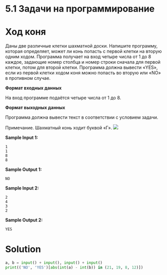 # 5.1 Задачи на программирование

# Ход коня

Даны две различные клетки шахматной доски. Напишите программу, которая определяет, может ли конь попасть с первой клетки
на вторую одним ходом. Программа получает на вход четыре числа от 1 до 8 каждое, задающие номер столбца и номер строки
сначала для первой клетки, потом для второй клетки. Программа должна вывести «YES», если из первой клетки ходом коня
можно попасть во вторую или «NO» в противном случае.

**Формат входных данных**

На вход программе подаётся четыре числа от 1 до 8.

**Формат выходных данных**

Программа должна вывести текст в соответствии с условием задачи.

Примечание. Шахматный конь ходит буквой «Г».
![](https://ucarecdn.com/1611c614-daab-439b-8a5e-350cee84d150/)

**Sample Input 1:**

```
1
1
8
8
```

**Sample Output 1:**

```
NO
```

**Sample Input 2:**

```
2
4
3
2
```

**Sample Output 2:**

```
YES
```

# Solution

```python
a, b = input() + input(), input() + input()
print(('NO', 'YES')[abs(int(a) - int(b)) in (21, 19, 8, 12)])
```